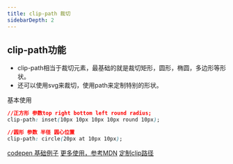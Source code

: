 ```yaml
---
title: clip-path 裁切
sidebarDepth: 2
---
```


## clip-path功能

* clip-path相当于裁切元素，最基础的就是裁切矩形，圆形，椭圆，多边形等形状。
* 还可以使用svg来裁切，使用path来定制特别的形状。

基本使用

```css
//正方形 参数top right bottom left round radius;
clip-path: inset(10px 10px 10px 10px round 10px);

//圆形 参数 半径 圆心位置
clip-path: circle(20px at 10px 10px);
```

[codepen 基础例子](https://codepen.io/AlanNgaiJX/pen/wvzKqLd)
[更多使用，参考MDN](https://developer.mozilla.org/zh-CN/docs/Web/CSS/clip-path)
[定制clip路径](https://bennettfeely.com/clippy/)